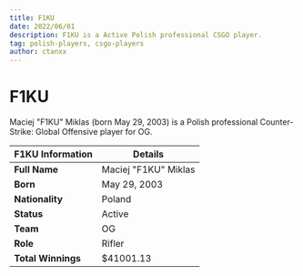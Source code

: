 ```yaml
---
title: F1KU
date: 2022/06/01
description: F1KU is a Active Polish professional CSGO player.
tag: polish-players, csgo-players
author: ctanxx
---
```


# F1KU

Maciej "F1KU" Miklas (born May 29, 2003) is a Polish professional Counter-Strike: Global Offensive player for OG.

| **F1KU Information** | **Details**          |
| -------------------- | -------------------- |
| **Full Name**        | Maciej "F1KU" Miklas |
| **Born**             | May 29, 2003         |
| **Nationality**      | Poland               |
| **Status**           | Active               |
| **Team**             | OG                 |
| **Role**             | Rifler                 |
| **Total Winnings**   | $41001.13            |